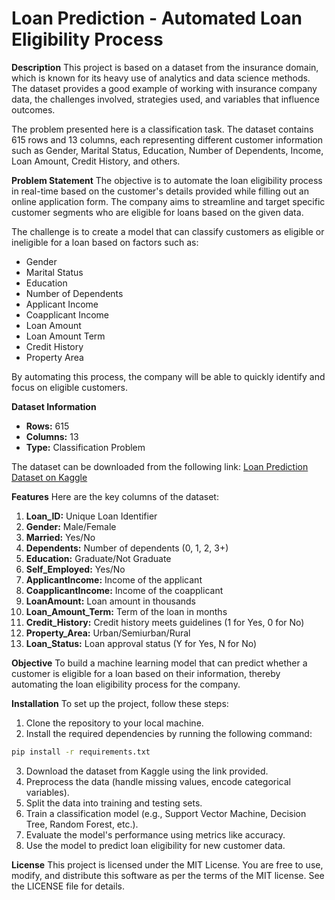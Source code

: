 # Loan Prediction - Automated Loan Eligibility Process

**Description**
This project is based on a dataset from the insurance domain, which is known for its heavy use of analytics and data science methods. The dataset provides a good example of working with insurance company data, the challenges involved, strategies used, and variables that influence outcomes.

The problem presented here is a classification task. The dataset contains 615 rows and 13 columns, each representing different customer information such as Gender, Marital Status, Education, Number of Dependents, Income, Loan Amount, Credit History, and others.

**Problem Statement**
The objective is to automate the loan eligibility process in real-time based on the customer's details provided while filling out an online application form. The company aims to streamline and target specific customer segments who are eligible for loans based on the given data.

The challenge is to create a model that can classify customers as eligible or ineligible for a loan based on factors such as:

- Gender
- Marital Status
- Education
- Number of Dependents
- Applicant Income
- Coapplicant Income
- Loan Amount
- Loan Amount Term
- Credit History
- Property Area

By automating this process, the company will be able to quickly identify and focus on eligible customers.

**Dataset Information**
 - **Rows:** 615
 - **Columns:** 13
 - **Type:** Classification Problem

The dataset can be downloaded from the following link: [Loan Prediction Dataset on Kaggle](https://www.kaggle.com/datasets/ninzaami/loan-predication)

**Features**
Here are the key columns of the dataset:
1. **Loan_ID:** Unique Loan Identifier
2. **Gender:** Male/Female
3. **Married:** Yes/No
4. **Dependents:** Number of dependents (0, 1, 2, 3+)
5. **Education:** Graduate/Not Graduate
6. **Self_Employed:** Yes/No
7. **ApplicantIncome:** Income of the applicant
8. **CoapplicantIncome:** Income of the coapplicant
9. **LoanAmount:** Loan amount in thousands
10. **Loan_Amount_Term:** Term of the loan in months
11. **Credit_History:** Credit history meets guidelines (1 for Yes, 0 for No)
12. **Property_Area:** Urban/Semiurban/Rural
13. **Loan_Status:** Loan approval status (Y for Yes, N for No)

**Objective**
To build a machine learning model that can predict whether a customer is eligible for a loan based on their information, thereby automating the loan eligibility process for the company.

**Installation**
To set up the project, follow these steps:
1. Clone the repository to your local machine.
2. Install the required dependencies by running the following command:
````bash
pip install -r requirements.txt
````
3. Download the dataset from Kaggle using the link provided.
4. Preprocess the data (handle missing values, encode categorical variables).
5. Split the data into training and testing sets.
6. Train a classification model (e.g., Support Vector Machine, Decision Tree, Random Forest, etc.).
7. Evaluate the model's performance using metrics like accuracy.
8. Use the model to predict loan eligibility for new customer data.

**License**
This project is licensed under the MIT License. You are free to use, modify, and distribute this software as per the terms of the MIT license. See the LICENSE file for details.
